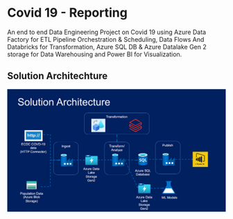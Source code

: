 # Covid 19 - Reporting
An end to end Data Engineering Project on Covid 19 using Azure Data Factory for ETL Pipeline Orchestration & Scheduling, Data Flows And Databricks for Transformation, Azure SQL DB & Azure Datalake Gen 2 storage for Data Warehousing and Power BI for Visualization.

## Solution Architechture
![Solution Architechture](https://github.com/ashu-sama/covid19_reporting-azure_cloud_etl-and-dw-prj/blob/main/Solution%20Architecture.png?raw=true)

